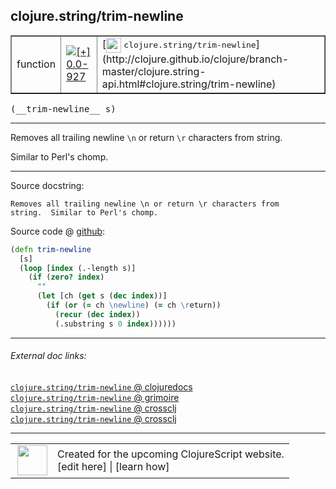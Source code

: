 ## clojure.string/trim-newline



 <table border="1">
<tr>
<td>function</td>
<td><a href="https://github.com/cljsinfo/cljs-api-docs/tree/0.0-927"><img valign="middle" alt="[+] 0.0-927" title="Added in 0.0-927" src="https://img.shields.io/badge/+-0.0--927-lightgrey.svg"></a> </td>
<td>
[<img height="24px" valign="middle" src="http://i.imgur.com/1GjPKvB.png"> <samp>clojure.string/trim-newline</samp>](http://clojure.github.io/clojure/branch-master/clojure.string-api.html#clojure.string/trim-newline)
</td>
</tr>
</table>


 <samp>
(__trim-newline__ s)<br>
</samp>

---

Removes all trailing newline `\n` or return `\r` characters from string.

Similar to Perl's chomp.

---




Source docstring:

```
Removes all trailing newline \n or return \r characters from
string.  Similar to Perl's chomp.
```


Source code @ [github](https://github.com/clojure/clojurescript/blob/r2024/src/cljs/clojure/string.cljs#L147-L157):

```clj
(defn trim-newline
  [s]
  (loop [index (.-length s)]
    (if (zero? index)
      ""
      (let [ch (get s (dec index))]
        (if (or (= ch \newline) (= ch \return))
          (recur (dec index))
          (.substring s 0 index))))))
```

<!--
Repo - tag - source tree - lines:

 <pre>
clojurescript @ r2024
└── src
    └── cljs
        └── clojure
            └── <ins>[string.cljs:147-157](https://github.com/clojure/clojurescript/blob/r2024/src/cljs/clojure/string.cljs#L147-L157)</ins>
</pre>

-->

---



###### External doc links:

[`clojure.string/trim-newline` @ clojuredocs](http://clojuredocs.org/clojure.string/trim-newline)<br>
[`clojure.string/trim-newline` @ grimoire](http://conj.io/store/v1/org.clojure/clojure/1.7.0-beta3/clj/clojure.string/trim-newline/)<br>
[`clojure.string/trim-newline` @ crossclj](http://crossclj.info/fun/clojure.string/trim-newline.html)<br>
[`clojure.string/trim-newline` @ crossclj](http://crossclj.info/fun/clojure.string.cljs/trim-newline.html)<br>

---

 <table>
<tr><td>
<img valign="middle" align="right" width="48px" src="http://i.imgur.com/Hi20huC.png">
</td><td>
Created for the upcoming ClojureScript website.<br>
[edit here] | [learn how]
</td></tr></table>

[edit here]:https://github.com/cljsinfo/cljs-api-docs/blob/master/cljsdoc/clojure.string_trim-newline.cljsdoc
[learn how]:https://github.com/cljsinfo/cljs-api-docs/wiki/cljsdoc-files

<!--

This information was too distracting to show to readers, but I'll leave it
commented here since it is helpful to:

- pretty-print the data used to generate this document
- and show how to retrieve that data



The API data for this symbol:

```clj
{:description "Removes all trailing newline `\\n` or return `\\r` characters from string.\n\nSimilar to Perl's chomp.",
 :ns "clojure.string",
 :name "trim-newline",
 :signature ["[s]"],
 :history [["+" "0.0-927"]],
 :type "function",
 :full-name-encode "clojure.string_trim-newline",
 :source {:code "(defn trim-newline\n  [s]\n  (loop [index (.-length s)]\n    (if (zero? index)\n      \"\"\n      (let [ch (get s (dec index))]\n        (if (or (= ch \\newline) (= ch \\return))\n          (recur (dec index))\n          (.substring s 0 index))))))",
          :title "Source code",
          :repo "clojurescript",
          :tag "r2024",
          :filename "src/cljs/clojure/string.cljs",
          :lines [147 157]},
 :full-name "clojure.string/trim-newline",
 :clj-symbol "clojure.string/trim-newline",
 :docstring "Removes all trailing newline \\n or return \\r characters from\nstring.  Similar to Perl's chomp."}

```

Retrieve the API data for this symbol:

```clj
;; from Clojure REPL
(require '[clojure.edn :as edn])
(-> (slurp "https://raw.githubusercontent.com/cljsinfo/cljs-api-docs/catalog/cljs-api.edn")
    (edn/read-string)
    (get-in [:symbols "clojure.string/trim-newline"]))
```

-->
